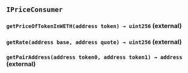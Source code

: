 ## `IPriceConsumer`






### `getPriceOfTokenInWETH(address token) → uint256` (external)





### `getRate(address base, address quote) → uint256` (external)





### `getPairAddress(address token0, address token1) → address` (external)








